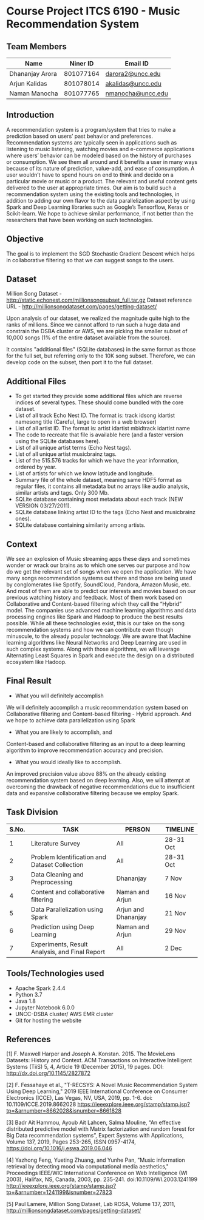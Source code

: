 # Course Project ITCS 6190 - Music Recommendation System

## Team Members

|Name|Niner ID|Email ID|
|---|---|---|
|Dhananjay Arora| 801077164| darora2@uncc.edu|
|Arjun Kalidas| 801078014| akalidas@uncc.edu|
|Naman Manocha| 801077765| nmanocha@uncc.edu|

## Introduction
A recommendation system is a program/system that tries to make a prediction based on users’ past behavior and preferences. Recommendation systems are typically seen in applications such as listening to music listening, watching movies and e-commerce applications where users’ behavior can be modeled based on the history of purchases or consumption. We see them all around and it benefits a user in many ways because of its nature of prediction, value-add, and ease of consumption. A user wouldn’t have to spend hours on end to think and decide on a particular movie or music or a product. The relevant and useful content gets delivered to the user at appropriate times. Our aim is to build such a recommendation system using the existing tools and technologies, in addition to adding our own flavor to the data parallelization aspect by using Spark and Deep Learning libraries such as Google’s Tensorflow, Keras or Scikit-learn. We hope to achieve similar performance, if not better than the researchers that have been working on such technologies.

## Objective
The goal is to implement the SGD Stochastic Gradient Descent which helps in collaborative filtering so that we can suggest songs to the users.

## Dataset
Million Song Dataset - http://static.echonest.com/millionsongsubset_full.tar.gz
Dataset reference URL - http://millionsongdataset.com/pages/getting-dataset/

Upon analysis of our dataset, we realized the magnitude quite high to the ranks of millions. Since we cannot afford to run such a huge data and constrain the DSBA cluster or AWS, we are picking the smaller subset of 10,000 songs (1% of the entire dataset available from the source).

It contains "additional files" (SQLite databases) in the same format as those for the full set, but referring only to the 10K song subset. Therefore, we can develop code on the subset, then port it to the full dataset.

## Additional Files
- To get started they provide some additional files which are reverse indices of several types. These should come bundled with the core dataset.
- List of all track Echo Nest ID. The format is: track id<SEP>song id<SEP>artist name<SEP>song title
(Careful, large to open in a web browser)
- List of all artist ID. The format is: artist id<SEP>artist mbid<SEP>track id<SEP>artist name
- The code to recreate that file is available here (and a faster version using the SQLite databases here).
- List of all unique artist terms (Echo Nest tags).
- List of all unique artist musicbrainz tags.
- List of the 515.576 tracks for which we have the year information, ordered by year.
- List of artists for which we know latitude and longitude.
- Summary file of the whole dataset, meaning same HDF5 format as regular files, it contains all metadata but no arrays like audio analysis, similar artists and tags. Only 300 Mb.
- SQLite database containing most metadata about each track (NEW VERSION 03/27/2011).
- SQLite database linking artist ID to the tags (Echo Nest and musicbrainz ones).
- SQLite database containing similarity among artists.

## Context
We see an explosion of Music streaming apps these days and sometimes wonder or wrack our brains as to which one serves our purpose and how do we get the relevant set of songs when we open the application. We have many songs recommendation systems out there and those are being used by conglomerates like Spotify, SoundCloud, Pandora, Amazon Music, etc. And most of them are able to predict our interests and movies based on our previous watching history and feedback. Most of them work based on Collaborative and Content-based filtering which they call the “Hybrid” model. The companies use advanced machine learning algorithms and data processing engines like Spark and Hadoop to produce the best results possible. While all these technologies exist, this is our take on the song recommendation systems and how we can contribute even though minuscule, to the already popular technology. We are aware that Machine learning algorithms like Neural Networks and Deep Learning are used in such complex systems. Along with those algorithms, we will leverage Alternating Least Squares in Spark and execute the design on a distributed ecosystem like Hadoop.

## Final Result
- What you will definitely accomplish

We will definitely accomplish a music recommendation system based on Collaborative filtering and Content-based filtering - Hybrid approach. And we hope to achieve data parallelization using Spark
- What you are likely to accomplish, and 

Content-based and collaborative filtering as an input to a deep learning algorithm to improve recommendation accuracy and precision.
- What you would ideally like to accomplish.


An improved precision value above 88% on the already existing recommendation system based on deep learning. Also, we will attempt at overcoming the drawback of negative recommendations due to insufficient data and expansive collaborative filtering because we employ Spark.

## Task Division

|S.No. | TASK | PERSON | TIMELINE |
|---|---|---|---|
|1|Literature Survey|All|28-31 Oct|
|2|Problem Identification and Dataset Collection|All|28-31 Oct|
|3|Data Cleaning and Preprocessing|Dhananjay|7 Nov|
|4|Content and collaborative filtering|Naman and Arjun|16 Nov|
|5|Data Parallelization using Spark|Arjun and Dhananjay|21 Nov|
|6|Prediction using Deep Learning|Naman and Arjun|29 Nov|
|7|Experiments, Result Analysis, and Final Report|All|2 Dec|


## Tools/Technologies used
- Apache Spark 2.4.4
- Python 3.7
- Java 1.8
- Jupyter Notebook 6.0.0
- UNCC-DSBA cluster/ AWS EMR cluster
- Git for hosting the website

## References
[1] F. Maxwell Harper and Joseph A. Konstan. 2015. The MovieLens Datasets: History and Context. ACM Transactions on Interactive Intelligent Systems (TiiS) 5, 4, Article 19 (December 2015), 19 pages. DOI: http://dx.doi.org/10.1145/2827872

[2] F. Fessahaye et al., "T-RECSYS: A Novel Music Recommendation System Using Deep Learning," 2019 IEEE International Conference on Consumer Electronics (ICCE), Las Vegas, NV, USA, 2019, pp. 1-6. doi: 10.1109/ICCE.2019.8662028
https://ieeexplore.ieee.org/stamp/stamp.jsp?tp=&arnumber=8662028&isnumber=8661828

[3] Badr Ait Hammou, Ayoub Ait Lahcen, Salma Mouline, “An effective distributed predictive model with Matrix factorization and random forest for Big Data recommendation systems”, Expert Systems with Applications, Volume 137, 2019, Pages 253-265, ISSN 0957-4174, https://doi.org/10.1016/j.eswa.2019.06.046

[4] Yazhong Feng, Yueting Zhuang, and Yunhe Pan, "Music information retrieval by detecting mood via computational media aesthetics," Proceedings IEEE/WIC International Conference on Web Intelligence (WI 2003), Halifax, NS, Canada, 2003, pp. 235-241. doi:10.1109/WI.2003.1241199
http://ieeexplore.ieee.org/stamp/stamp.jsp?tp=&arnumber=1241199&isnumber=27823

[5] Paul Lamere, Million Song Dataset, Lab ROSA, Volume 137, 2011, http://millionsongdataset.com/pages/getting-dataset/







